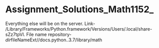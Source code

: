 # Assignment_Solutions_Math1152_
Everything else will be on the server. Link- /Library/Frameworks/Python.framework/Versions/Users/.local/share-sZz7tpVl.   File name repository- $dir$fileNameExt//docs.python..3.7/library/math
